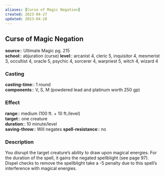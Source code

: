 ```yaml
---
aliases: [Curse of Magic Negation]
created: 2023-04-27
updated: 2023-04-28
---
```


## Curse of Magic Negation

**source**:: Ultimate Magic pg. 215  
**school**:: abjuration (curse)
**level**:: arcanist 4, cleric 5, inquisitor 4, mesmerist 3, occultist 4, oracle 5, psychic 4, sorcerer 4, warpriest 5, witch 4, wizard 4

### Casting

**casting-time**:: 1 round  
**components**:: V, S, M (powdered lead and platinum worth 250 gp)

### Effect

**range**:: medium (100 ft. + 10 ft./level)  
**target**:: one creature  
**duration**:: 10 minute/level  
**saving-throw**:: Will negates
**spell-resistance**:: no

### Description

You disrupt the target creature’s ability to draw upon magical energies. For the duration of the spell, it gains the negated spellblight (see page 97). Dispel checks to remove the spellblight take a -5 penalty due to this spell’s interference with magical energies.
